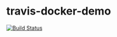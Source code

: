 # travis-docker-demo

[![Build Status](https://travis-ci.com/kamilbakierzynski/travis-docker-demo.svg?token=SzhTbyrppHK6Bx4n8TMq&branch=main)](https://travis-ci.com/kamilbakierzynski/travis-docker-demo)